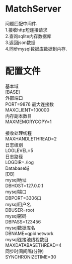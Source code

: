 # MatchServer
问题匹配中间件.</br>
1.接收http短连接请求</br>
2.查询sqlite内存数据库</br>
3.返回json数据</br>
4.同步mysql数据库数据到内存.</br>

# 配置文件
基本域</br>
[BASE]</br>
外部端口</br>
PORT=9876
最大连接数</br>
MAXCLIENT=100000</br>
内存副本数目</br>
MAXMEMORYCOPY=1</br>     
接收处理线程</br>
MAXHANDLETHREAD=2</br>
日志级别</br>
LOGLEVEL=5</br>
日志路径</br>
LOGDIR=./log</br>
Database域</br>
[DB]</br>
mysql地址</br>
DBHOST=127.0.0.1</br>
mysql端口</br>
DBPORT=3306口</br>
mysql用户名</br>
DBUSER=root</br>
mysql密码</br>
DBPASS=123456</br>
mysql数据库名</br>
DBNAME=qpidnetwork</br>
mysql连接池线程数目</br>
MAXDATABASETHREAD=4</br>
同步时间间隔(分钟)</br>
SYNCHRONIZETIME=30</br>

